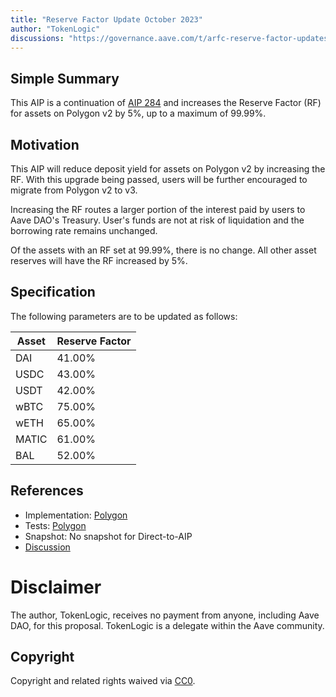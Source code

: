 ```yaml
---
title: "Reserve Factor Update October 2023"
author: "TokenLogic"
discussions: "https://governance.aave.com/t/arfc-reserve-factor-updates-polygon-aave-v2/13937/8"
---
```


## Simple Summary

This AIP is a continuation of [AIP 284](https://app.aave.com/governance/proposal/284/) and increases the Reserve Factor (RF) for assets on Polygon v2 by 5%, up to a maximum of 99.99%.

## Motivation

This AIP will reduce deposit yield for assets on Polygon v2 by increasing the RF. With this upgrade being passed, users will be further encouraged to migrate from Polygon v2 to v3.

Increasing the RF routes a larger portion of the interest paid by users to Aave DAO's Treasury. User's funds are not at risk of liquidation and the borrowing rate remains unchanged.

Of the assets with an RF set at 99.99%, there is no change. All other asset reserves will have the RF increased by 5%.

## Specification

The following parameters are to be updated as follows:

| Asset | Reserve Factor |
| ----- | -------------- |
| DAI   | 41.00%         |
| USDC  | 43.00%         |
| USDT  | 42.00%         |
| wBTC  | 75.00%         |
| wETH  | 65.00%         |
| MATIC | 61.00%         |
| BAL   | 52.00%         |

## References

- Implementation: [Polygon](https://github.com/bgd-labs/aave-proposals/blob/main/src/20231019_AaveV2_Pol_ReserveFactorUpdateOctober2023/AaveV2_Polygon_ReserveFactorUpdateOctober2023_20231019.sol)
- Tests: [Polygon](https://github.com/bgd-labs/aave-proposals/blob/main/src/20231019_AaveV2_Pol_ReserveFactorUpdateOctober2023/AaveV2_Polygon_ReserveFactorUpdateOctober2023_20231019.t.sol)
- Snapshot: No snapshot for Direct-to-AIP
- [Discussion](https://governance.aave.com/t/arfc-reserve-factor-updates-polygon-aave-v2/13937/8)

# Disclaimer

The author, TokenLogic, receives no payment from anyone, including Aave DAO, for this proposal. TokenLogic is a delegate within the Aave community.

## Copyright

Copyright and related rights waived via [CC0](https://creativecommons.org/publicdomain/zero/1.0/).
